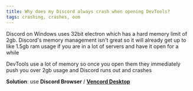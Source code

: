 ```yaml
---
title: Why does my Discord always crash when opening DevTools?
tags: crashing, crashes, oom
---
```


Discord on Windows uses 32bit electron which has a hard memory limit of 2gb. Discord's memory management isn't great so it will already get up to like 1.5gb ram usage if you are in a lot of servers and have it open for a while

DevTools use a lot of memory so once you open them they immediately push you over 2gb usage and Discord runs out and crashes

**Solution**: use **Discord Browser** / **[Vencord Desktop](https://github.com/Vencord/Desktop)** 
